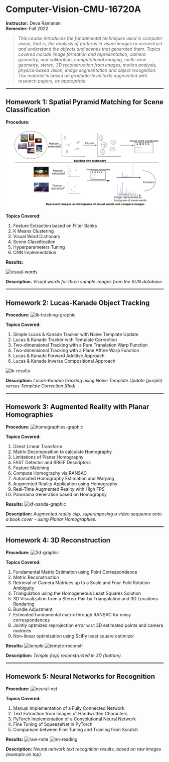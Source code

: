 # Computer-Vision-CMU-16720A

**Instructor:** Deva Ramanan<br>
**Semester:** Fall 2022

> *This course introduces the fundamental techniques used in computer vision, that is, the analysis of patterns in visual images to reconstruct and understand the objects and scenes that generated them. Topics covered include image formation and representation, camera geometry, and calibration, computational imaging, multi-view geometry, stereo, 3D reconstruction from images, motion analysis, physics-based vision, image segmentation and object recognition. The material is based on graduate-level texts augmented with research papers, as appropriate.*

<hr style="border:1px solid gray">

## Homework 1: Spatial Pyramid Matching for Scene Classification

**Procedure:**

![bow_diagram](https://github.com/artrela/Computer-Vision-CMU-16720A/blob/master/Results/BOW-diagram.png)


**Topics Covered:**
1. Feature Extraction based on Filter Banks
2. K Means Clustering
3. Visual Word Dictionary
4. Scene Classification
5. Hyperparameters Tuning
6. CNN Implementation

**Results:** 

![visual-words]()

**Description.** *Visual words for three sample images from the SUN database.*

<hr style="border:1px solid gray">

## Homework 2: Lucas-Kanade Object Tracking

**Procedure:**
![lk-tracking-graphic]()

**Topics Covered:**
1. Simple Lucas & Kanade Tracker with Naive Template Update
2. Lucas & Kanade Tracker with Template Correction
3. Two-dimensional Tracking with a Pure Translation Warp Function
4. Two-dimensional Tracking with a Plane Affine Warp Function
5. Lucas & Kanade Forward Additive Approach
6. Lucas & Kanade Inverse Compositional Approach

![lk-results]()

**Description:** *Lucas-Kanade tracking using Naive Template Update (purple) versus Template Correction (Red).*

<hr style="border:1px solid gray">

## Homework 3: Augmented Reality with Planar Homographies

**Procedure:**
![homographies-graphic]()

**Topics Covered:**
1. Direct Linear Transform
2. Matrix Decomposition to calculate Homography
3. Limitations of Planar Homography
4. FAST Detector and BRIEF Descriptors
5. Feature Matching
6. Compute Homography via RANSAC
7. Automated Homography Estimation and Warping
8. Augmented Reality Application using Homography
9. Real-Time Augmented Reality with High FPS
10. Panorama Generation based on Homography

**Results:**
![kf-panda-graphic]()

**Description:** *Augmented reality clip, superimposing a video sequence onto a book cover - using Planar Homographies.*

<hr style="border:1px solid gray">

## Homework 4: 3D Reconstruction


**Procedure:**
![3d-graphic]()


**Topics Covered:**
1. Fundamental Matrix Estimation using Point Correspondence
2. Metric Reconstruction
3. Retrieval of Camera Matrices up to a Scale and Four-Fold Rotation Ambiguity
4. Triangulation using the Homogeneous Least Squares Solution
5. 3D Visualization from a Stereo-Pair by Triangulation and 3D Locations Rendering
6. Bundle Adjustment
7. Estimated fundamental matrix through RANSAC for noisy correspondences
8. Jointly optmized reprojection error w.r.t 3D estimated points and camera matrices
9. Non-linear optimization using SciPy least square optimizer

**Results:**
![temple]()
![temple-reconstr]()

**Description:** *Temple (top) reconstructed in 3D (bottom).*


<hr style="border:1px solid gray">

## Homework 5: Neural Networks for Recognition

**Procedure:**
![neural-net]()

**Topics Covered:**
1. Manual Implementation of a Fully Connected Network
2. Text Extraction from Images of Handwritten Characters
3. PyTorch Implementation of a Convolutional Neural Network
4. Fine Tuning of SqueezeNet in PyTorch
5. Comparison between Fine Tuning and Training from Scratch

**Results:**
![raw-note]()
![nn-reading]()

**Description:** *Neural network text recognition results, based on raw images (example on top).*